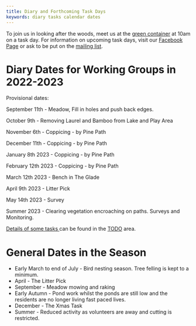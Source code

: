 ```yaml
---
title: Diary and Forthcoming Task Days
keywords: diary tasks calendar dates
---
```


To join us in looking after the woods, meet us at the [green container](https://what3words.com/bunch.then.wink) at 10am on a task day. 
For information on upcoming task days, visit our [Facebook Page](https://www.facebook.com/Ashplats-Conservation-Group-115414828555180) or ask to be put on the <a href="mailto:acgsecretary@gmail.com">mailing list</a>.

# Diary Dates for Working Groups in 2022-2023

Provisional dates:

September 11th - Meadow, Fill in holes and push back edges.

October 9th - Removing Laurel and Bamboo from Lake and Play Area

November 6th - Coppicing - by Pine Path

December 11th - Coppicing - by Pine Path

January 8th 2023 - Coppicing - by Pine Path

February 12th 2023 - Coppicing - by Pine Path

March  12th 2023 - Bench in The Glade

April 9th 2023 - Litter Pick 

May 14th 2023 - Survey

Summer 2023 - Clearing vegetation encroaching on paths. Surveys and Monitoring.


[Details of some tasks ](/#TODO/Tasks) can be found in the [TODO](/#TODO/Home) area.


# General Dates in the Season

* Early March to end of July - Bird nesting season. Tree felling is kept to a minimum.
* April - The Litter Pick
* September - Meadow mowing and raking
* Early Autumn - Pond work whilst the ponds are still low and the residents are no longer living fast paced lives.
* December - The Xmas Task
* Summer - Reduced activity as volunteers are away and cutting is restricted.

